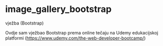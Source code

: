 # image_gallery_bootstrap
vježba (Bootstrap)

Ovdje sam vježbao Bootstrap prema online tečaju na Udemy edukacijskoj platformi (https://www.udemy.com/the-web-developer-bootcamp/)
